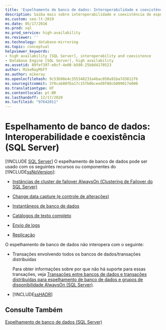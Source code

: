 ```yaml
---
title: 'Espelhamento de banco de dados: Interoperabilidade e coexistência'
description: Saiba mais sobre interoperabilidade e coexistência do espelhamento de banco de dados do SQL Server e outros recursos do SQL Server, como catálogos de texto completo e instantâneos de banco de dados.
ms.custom: seo-lt-2019
ms.date: 05/17/2016
ms.prod: sql
ms.prod_service: high-availability
ms.reviewer: ''
ms.technology: database-mirroring
ms.topic: conceptual
helpviewer_keywords:
- high availability [SQL Server], interoperability and coexistence
- Database Engine [SQL Server], high availability
ms.assetid: 89fef397-e0cf-4e08-b598-25b8d4170523
author: MikeRayMSFT
ms.author: mikeray
ms.openlocfilehash: 9c53b98e4c355348233a4bac050a91ba7d3812f6
ms.sourcegitcommit: 370cab80fba17c15fb0bceed9f80cb099017e000
ms.translationtype: HT
ms.contentlocale: pt-BR
ms.lasthandoff: 12/17/2020
ms.locfileid: "97642011"
---
```

# <a name="database-mirroring-interoperability-and-coexistence-sql-server"></a>Espelhamento de banco de dados: Interoperabilidade e coexistência (SQL Server)
 [!INCLUDE [SQL Server](../../includes/applies-to-version/sqlserver.md)]
  O espelhamento de banco de dados pode ser usado com os seguintes recursos ou componentes do [!INCLUDE[ssNoVersion](../../includes/ssnoversion-md.md)]:  
  
-   [Instâncias de cluster de failover AlwaysOn (Clustering de Failover do SQL Server)](../../database-engine/database-mirroring/database-mirroring-and-sql-server-failover-cluster-instances.md)  
  
-   [Change data capture (e controle de alterações)](../../relational-databases/track-changes/change-data-capture-and-other-sql-server-features.md)  
  
-   [Instantâneos de banco de dados](../../database-engine/database-mirroring/database-mirroring-and-database-snapshots-sql-server.md)  
  
-   [Catálogos de texto completo](../../database-engine/database-mirroring/database-mirroring-and-full-text-catalogs-sql-server.md)  
  
-   [Envio de logs](../../database-engine/database-mirroring/database-mirroring-and-log-shipping-sql-server.md)  
  
-   [Replicação](../../database-engine/database-mirroring/database-mirroring-and-replication-sql-server.md)  
  
 O espelhamento de banco de dados não interopera com o seguinte:  
  
-   Transações envolvendo todos os bancos de dados/transações distribuídas  
  
     Para obter informações sobre por que não há suporte para essas transações, veja [Transações entre bancos de dados e transações distribuídas para espelhamento de banco de dados e grupos de disponibilidade AlwaysOn &#40;SQL Server&#41;](../../database-engine/availability-groups/windows/transactions-always-on-availability-and-database-mirroring.md).  
  
-   [!INCLUDE[ssHADR](../../includes/sshadr-md.md)]  
  
## <a name="see-also"></a>Consulte Também  
 [Espelhamento de banco de dados &#40;SQL Server&#41;](../../database-engine/database-mirroring/database-mirroring-sql-server.md)  
  
  
